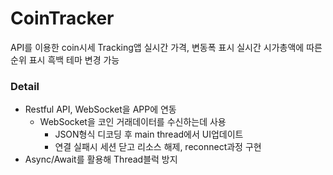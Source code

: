 # CoinTracker
API를 이용한 coin시세 Tracking앱
실시간 가격, 변동폭 표시
실시간 시가총액에 따른 순위 표시
흑백 테마 변경 가능

### Detail
- Restful API, WebSocket을 APP에 연동<br>
  - WebSocket을 코인 거래데이터를 수신하는데 사용
    - JSON형식 디코딩 후 main thread에서 UI업데이트
    - 연결 실패시 세션 닫고 리소스 해제, reconnect과정 구현
- Async/Await를 활용해 Thread블럭 방지

